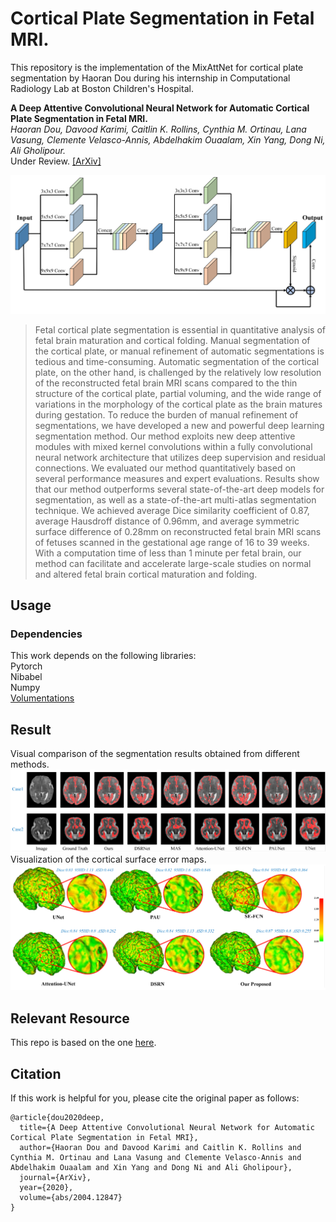 # Cortical Plate Segmentation in Fetal MRI. 
This repository is the implementation of the MixAttNet for cortical plate segmentation by Haoran Dou during his internship in Computational Radiology Lab at Boston Children's Hospital.

**A Deep Attentive Convolutional Neural Network for Automatic Cortical Plate Segmentation in Fetal MRI.**  
*Haoran Dou, Davood Karimi, Caitlin K. Rollins, Cynthia M. Ortinau, Lana Vasung, Clemente Velasco-Annis, Abdelhakim Ouaalam, Xin Yang, Dong Ni, Ali Gholipour.*   
Under Review. [[ArXiv]](https://arxiv.org/abs/2004.12847)  

![framework](utils/img/framework.png)  

> Fetal cortical plate segmentation is essential in quantitative analysis of fetal brain maturation and cortical folding. Manual segmentation of the cortical plate, or manual refinement of automatic segmentations is tedious and time-consuming. Automatic segmentation of the cortical plate, on the other hand, is challenged by the relatively low resolution of the reconstructed fetal brain MRI scans compared to the thin structure of the cortical plate, partial voluming, and the wide range of variations in the morphology of the cortical plate as the brain matures during gestation. To reduce the burden of manual refinement of segmentations, we have developed a new and powerful deep learning segmentation method. Our method exploits new deep attentive modules with mixed kernel convolutions within a fully convolutional neural network architecture that utilizes deep supervision and residual connections. We evaluated our method quantitatively based on several performance measures and expert evaluations. Results show that our method outperforms several state-of-the-art deep models for segmentation, as well as a state-of-the-art multi-atlas segmentation technique. We achieved average Dice similarity coefficient of 0.87, average Hausdroff distance of 0.96mm, and average symmetric surface difference of 0.28mm on reconstructed fetal brain MRI scans of fetuses scanned in the gestational age range of 16 to 39 weeks. With a computation time of less than 1 minute per fetal brain, our method can facilitate and accelerate large-scale studies on normal and altered fetal brain cortical maturation and folding.

## Usage  
### Dependencies  
This work depends on the following libraries:  
Pytorch  
Nibabel  
Numpy  
[Volumentations](https://github.com/ashawkey/volumentations)  


## Result
Visual comparison of the segmentation results obtained from different methods.   
![2dresult](utils/img/2d_result.png)  
Visualization of the cortical surface error maps.  
![3dresult](utils/img/3d_result.png)  

## Relevant Resource
This repo is based on the one [here](wulalago/FetalCPSeg). 


## Citation  
If this work is helpful for you, please cite the original paper as follows:   
```
@article{dou2020deep,
  title={A Deep Attentive Convolutional Neural Network for Automatic Cortical Plate Segmentation in Fetal MRI},
  author={Haoran Dou and Davood Karimi and Caitlin K. Rollins and Cynthia M. Ortinau and Lana Vasung and Clemente Velasco-Annis and Abdelhakim Ouaalam and Xin Yang and Dong Ni and Ali Gholipour},
  journal={ArXiv},
  year={2020},
  volume={abs/2004.12847}
}
```
